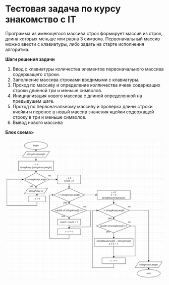 # Тестовая задача по курсу знакомство с IT
Программа из имеющегося массива строк формирует массив из строк, длина которых меньше или равна 3 символа. Первоначальный массив можно ввести с клавиатуры, либо задать на старте исполнения алгоритма.

**Шаги решения задачи**
1. Ввод с клавиатуры количества элементов первоначального массива содержащего строки.
2. Заполнение массива строками вводимыми с клавиатуры.
3. Проход по массиву и определение  колличества ячеек содержащих строки длинной три и меньше символов. 
4. Инициализация нового массива с длиной определенной на предыдущем шаге.
5. Проход по первоначальному массиву и проверка длины строки ячейки и перенос в новый массив значения яцейки содержащей строку в три и меньше символов.
6. Вывод нового массива

**Блок схема>**

![Schema](pic/schema.PNG)